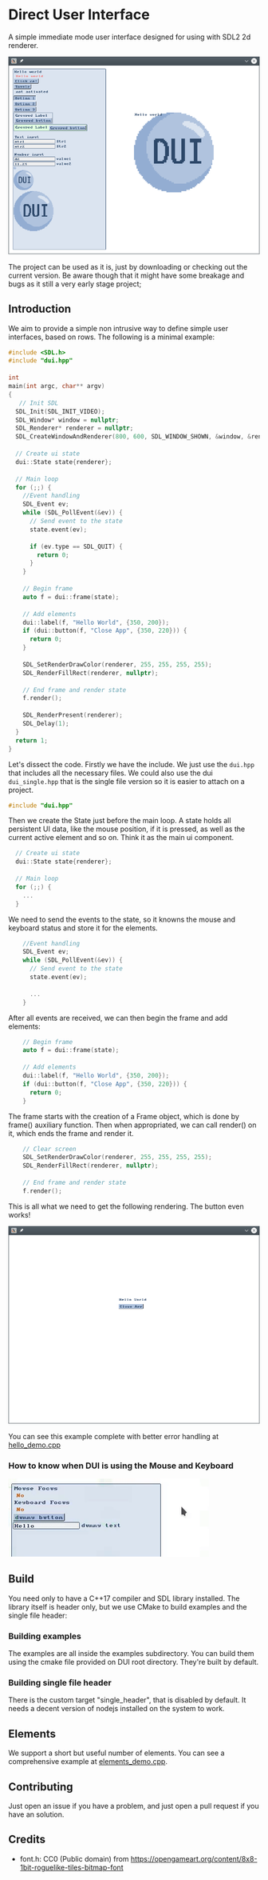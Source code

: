 Direct User Interface
=====================

A simple immediate mode user interface designed for using with SDL2 2d renderer.

![Widgets demo](examples/elements_demo.png)

<!-- Latest download here (put link to singleheader version and the file itself,
and link for online docs) -->

The project <!--also--> can be used as it is, just by downloading or checking
out the current version. Be aware though that it might have some breakage and
bugs as it still a very early stage project;

Introduction
------------

We aim to provide a simple non intrusive way to define simple user interfaces,
based on rows. The following is a minimal example:

```cpp
#include <SDL.h>
#include "dui.hpp"

int
main(int argc, char** argv)
{
   // Init SDL
  SDL_Init(SDL_INIT_VIDEO);
  SDL_Window* window = nullptr;
  SDL_Renderer* renderer = nullptr;
  SDL_CreateWindowAndRenderer(800, 600, SDL_WINDOW_SHOWN, &window, &renderer);
  
  // Create ui state
  dui::State state{renderer};

  // Main loop
  for (;;) {
    //Event handling
    SDL_Event ev;
    while (SDL_PollEvent(&ev)) {
      // Send event to the state
      state.event(ev);

      if (ev.type == SDL_QUIT) {
        return 0;
      }
    }

    // Begin frame
    auto f = dui::frame(state);

    // Add elements
    dui::label(f, "Hello World", {350, 200});
    if (dui::button(f, "Close App", {350, 220})) {
      return 0;
    }

    SDL_SetRenderDrawColor(renderer, 255, 255, 255, 255);
    SDL_RenderFillRect(renderer, nullptr);

    // End frame and render state
    f.render();

    SDL_RenderPresent(renderer);
    SDL_Delay(1);
  }
  return 1;
}
```

Let's dissect the code. Firstly we have the include. We just use the `dui.hpp`
that includes all the necessary files. We could also use the dui
`dui_single.hpp` that is the single file version so it is easier to attach on a
project.

```cpp
#include "dui.hpp"
```

Then we create the State just before the main loop. A state holds all persistent
UI data, like the mouse position, if it is pressed, as well as the current
active element and so on. Think it as the main ui component.

```cpp
  // Create ui state
  dui::State state{renderer};

  // Main loop
  for (;;) {
    ...
  }
```

We need to send the events to the state, so it knowns the mouse and keyboard
status and store it for the elements.

```cpp
    //Event handling
    SDL_Event ev;
    while (SDL_PollEvent(&ev)) {
      // Send event to the state
      state.event(ev);

      ...
    }
```

After all events are received, we can then
begin the frame and add elements:

```cpp
    // Begin frame
    auto f = dui::frame(state);

    // Add elements
    dui::label(f, "Hello World", {350, 200});
    if (dui::button(f, "Close App", {350, 220})) {
      return 0;
    }
```

The frame starts with the creation of a Frame object, which is done by frame()
auxiliary function. Then when appropriated, we can call render() on it, which
ends the frame and render it.

```cpp
    // Clear screen
    SDL_SetRenderDrawColor(renderer, 255, 255, 255, 255);
    SDL_RenderFillRect(renderer, nullptr);

    // End frame and render state
    f.render();
```

This is all what we need to get the following rendering. The button
even works!

![Hello world](examples/hello_demo.png)

You can see this example complete with better error handling at
[hello_demo.cpp][hello_demo]

[hello_demo]: examples/hello_demo.cpp

### How to know when DUI is using the Mouse and Keyboard

<!-- Explain why we want to know about mouse and keyboard, explain it is a good
time to introduce panels, then show the necessary changes -->

![Focus](examples/focus_demo.gif)

<!-- Link to complete examples, explain with colors -->

Build
-----

You need only to have a C++17 compiler and SDL library installed. The library
itself is header only, but we use CMake to build examples and the single file
header:

### Building examples

The examples are all inside the examples subdirectory. You can build them using
the cmake file provided on DUI root directory. They're built by default.

### Building single file header

There is the custom target "single_header", that is disabled by default. It
needs a decent version of nodejs installed on the system to work.

Elements
--------

We support a short but useful number of elements. You can see a comprehensive
example at [elements_demo.cpp][elements_demo].

[elements_demo]: examples/elements_demo.cpp

Contributing
------------

Just open an issue if you have a problem, and just open a pull request if you
have an solution.

Credits
-------

- font.h: CC0 (Public domain) from
  <https://opengameart.org/content/8x8-1bit-roguelike-tiles-bitmap-font>
